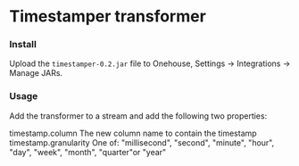 # Timestamper transformer

### Install

Upload the `timestamper-0.2.jar` file to Onehouse, Settings -> Integrations -> Manage JARs.

### Usage

Add the transformer to a stream and add the following two properties:

timestamp.column The new column name to contain the timestamp
timestamp.granularity One of: "millisecond", "second", "minute", "hour", "day", "week", "month", "quarter"or "year"
